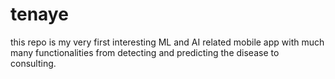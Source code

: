 # tenaye
this repo is my very first interesting ML and AI related mobile app with much many functionalities from detecting and predicting the disease to consulting.
